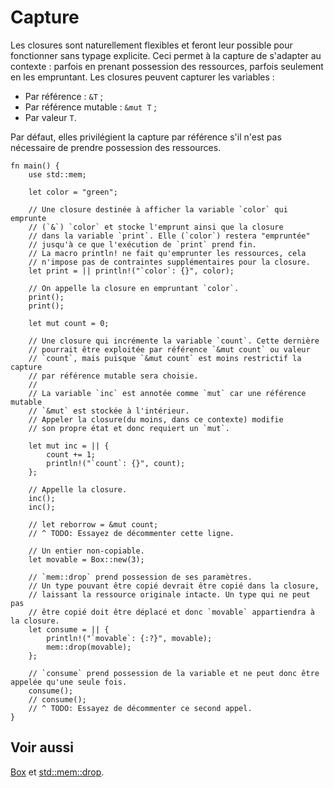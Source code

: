 # Capture

Les closures sont naturellement flexibles et feront leur possible pour fonctionner sans typage explicite. Ceci permet à la capture de s'adapter au contexte : parfois en prenant possession des ressources, parfois seulement en les empruntant. Les closures peuvent capturer les variables :

* Par référence : `&T` ;
* Par référence mutable : `&mut T` ;
* Par valeur `T`.

Par défaut, elles privilégient la capture par référence s'il n'est pas nécessaire de prendre possession des ressources.

```rust,editable
fn main() {
    use std::mem;

    let color = "green";

    // Une closure destinée à afficher la variable `color` qui emprunte 
    // (`&`) `color` et stocke l'emprunt ainsi que la closure 
    // dans la variable `print`. Elle (`color`) restera "empruntée" 
    // jusqu'à ce que l'exécution de `print` prend fin. 
    // La macro println! ne fait qu'emprunter les ressources, cela 
    // n'impose pas de contraintes supplémentaires pour la closure.
    let print = || println!("`color`: {}", color);

    // On appelle la closure en empruntant `color`.
    print();
    print();

    let mut count = 0;

    // Une closure qui incrémente la variable `count`. Cette dernière
    // pourrait être exploitée par référence `&mut count` ou valeur
    // `count`, mais puisque `&mut count` est moins restrictif la capture 
    // par référence mutable sera choisie.
    //
    // La variable `inc` est annotée comme `mut` car une référence mutable 
    // `&mut` est stockée à l'intérieur. 
    // Appeler la closure(du moins, dans ce contexte) modifie 
    // son propre état et donc requiert un `mut`.
    
    let mut inc = || {
        count += 1;
        println!("`count`: {}", count);
    };

    // Appelle la closure.
    inc();
    inc();

    // let reborrow = &mut count;
    // ^ TODO: Essayez de décommenter cette ligne.

    // Un entier non-copiable.
    let movable = Box::new(3);

    // `mem::drop` prend possession de ses paramètres. 
    // Un type pouvant être copié devrait être copié dans la closure, 
    // laissant la ressource originale intacte. Un type qui ne peut pas 
    // être copié doit être déplacé et donc `movable` appartiendra à la closure.
    let consume = || {
        println!("`movable`: {:?}", movable);
        mem::drop(movable);
    };

    // `consume` prend possession de la variable et ne peut donc être appelée qu'une seule fois.
    consume();
    // consume();
    // ^ TODO: Essayez de décommenter ce second appel.
}

```

## Voir aussi

[Box][box] et [std::mem::drop][drop].

[box]: ../chapitre17/boxpiletas.html
[drop]: http://doc.rust-lang.org/std/mem/fn.drop.html
